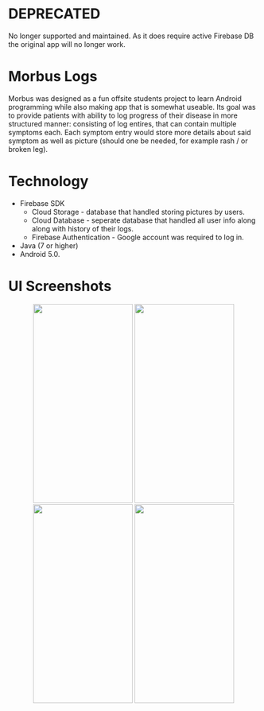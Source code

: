# DEPRECATED
No longer supported and maintained. As it does require active Firebase DB the original app will no longer work. 

# Morbus Logs
Morbus was designed as a fun offsite students project to learn Android programming while also making app that is somewhat useable. 
Its goal was to provide patients with ability to log progress of their disease in more structured manner: consisting of log entires, that can contain multiple symptoms each.
Each symptom entry would store more details about said symptom as well as picture (should one be needed, for example rash / or broken leg).

# Technology
* Firebase SDK
  - Cloud Storage - database that handled storing pictures by users.
  - Cloud Database - seperate database that handled all user info along along with history of their logs.
  - Firebase Authentication - Google account was required to log in.
* Java (7 or higher)
* Android 5.0.

# UI Screenshots

<p align="center">
  <img src="https://i.imgur.com/0dsFzKI.png" width="200" height="400" /> 
  <img src="https://i.imgur.com/cMIUwZK.png" width="200" height="400" /> 
  <img src="https://i.imgur.com/6pl3Pi6.png" width="200" height="400" /> 
  <img src="https://i.imgur.com/lBLlE9n.png" width="200" height="400" />
</p>
